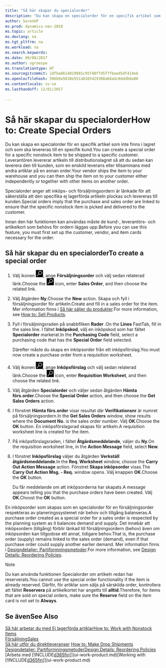 ```yaml
---
title: "Så här skapar du specialorder"
description: "Du kan skapa en specialorder för en specifik artikel som inte finns i lagret och som ska levereras till en specifik kund. Leverantören levererar artikeln till distributionslagret så att du sedan kan leverera den till kunden, som en enskild leverans eller tillsammans med andra artiklar på en annan order."
author: SorenGP
ms.prod: dynamics-nav-2018
ms.topic: article
ms.devlang: na
ms.tgt_pltfrm: na
ms.workload: na
ms.search.keywords: 
ms.date: 09/08/2017
ms.author: sgroespe
ms.translationtype: HT
ms.sourcegitcommit: 1dfba8b14019991c95f40ffd5f7fbaed5df414eb
ms.openlocfilehash: 596b9a5638e551a8165429308a68a4c8dddb6a06
ms.contentlocale: sv-se
ms.lasthandoff: 12/01/2017

---
```

# <a name="how-to-create-special-orders"></a><span data-ttu-id="9d202-104">Så här skapar du specialorder</span><span class="sxs-lookup"><span data-stu-id="9d202-104">How to: Create Special Orders</span></span>
<span data-ttu-id="9d202-105">Du kan skapa en specialorder för en specifik artikel som inte finns i lagret och som ska levereras till en specifik kund.</span><span class="sxs-lookup"><span data-stu-id="9d202-105">You can create a special order for a specific nonstock item to be shipped to a specific customer.</span></span> <span data-ttu-id="9d202-106">Leverantören levererar artikeln till distributionslagret så att du sedan kan leverera den till kunden, som en enskild leverans eller tillsammans med andra artiklar på en annan order.</span><span class="sxs-lookup"><span data-stu-id="9d202-106">Your vendor ships the item to your warehouse and you can then ship the item on to your customer either independently or together with other items on another order.</span></span>  

<span data-ttu-id="9d202-107">Specialorder anger att inköps- och försäljningsordern är länkade för att säkerställa att den specifika ej lagerförda artikeln plockas och levereras till kunden.</span><span class="sxs-lookup"><span data-stu-id="9d202-107">Special orders imply that the purchase and sales order are linked to ensure that the specific nonstock item is picked and delivered to the customer.</span></span>  

<span data-ttu-id="9d202-108">Innan den här funktionen kan användas måste de kund-, leverantörs- och artikelkort som behövs för ordern läggas upp.</span><span class="sxs-lookup"><span data-stu-id="9d202-108">Before you can use this feature, you must first set up the customer, vendor, and item cards necessary for the order.</span></span>  

## <a name="to-create-a-special-order"></a><span data-ttu-id="9d202-109">Så här skapar du en specialorder</span><span class="sxs-lookup"><span data-stu-id="9d202-109">To create a special order</span></span>  
1.  <span data-ttu-id="9d202-110">Välj ikonen ![Söka efter sida eller rapport](media/ui-search/search_small.png "ikonen Söka efter sida eller rapport"), ange **Försäljningsorder** och välj sedan relaterad länk.</span><span class="sxs-lookup"><span data-stu-id="9d202-110">Choose the ![Search for Page or Report](media/ui-search/search_small.png "Search for Page or Report icon") icon, enter **Sales Order**, and then choose the related link.</span></span>  
2. <span data-ttu-id="9d202-111">Välj åtgärden **Ny**.</span><span class="sxs-lookup"><span data-stu-id="9d202-111">Choose the **New** action.</span></span> <span data-ttu-id="9d202-112">Skapa och fyll i  försäljningsorder för artikeln.</span><span class="sxs-lookup"><span data-stu-id="9d202-112">Create and fill in a  sales order for the item.</span></span> <span data-ttu-id="9d202-113">Mer information finns i [Så här säljer du produkter](sales-how-sell-products.md).</span><span class="sxs-lookup"><span data-stu-id="9d202-113">For more information, see [How to: Sell Products](sales-how-sell-products.md).</span></span>
3.  <span data-ttu-id="9d202-114">Fyll i försäljningsraden på snabbfliken **Rader** .</span><span class="sxs-lookup"><span data-stu-id="9d202-114">On the **Lines** FastTab, fill in the sales line.</span></span> <span data-ttu-id="9d202-115">I fältet **Inköpskod**, välj en inköpskod som har fältet **Specialorder** markerat.</span><span class="sxs-lookup"><span data-stu-id="9d202-115">In the **Purchasing Code** field, select a purchasing code that has the **Special Order** field selected.</span></span>

    <span data-ttu-id="9d202-116">Därefter måste du skapa en inköpsorder från ett inköpsförslag.</span><span class="sxs-lookup"><span data-stu-id="9d202-116">You must now create a purchase order from a requisition worksheet.</span></span>  
4. <span data-ttu-id="9d202-117">Välj ikonen ![Söka efter sida eller rapport](media/ui-search/search_small.png "ikonen Söka efter sida eller rapport"), ange **Inköpsförslag** och välj sedan relaterad länk.</span><span class="sxs-lookup"><span data-stu-id="9d202-117">Choose the ![Search for Page or Report](media/ui-search/search_small.png "Search for Page or Report icon") icon, enter **Requisition Worksheet**, and then choose the related link.</span></span>  
5. <span data-ttu-id="9d202-118">Välj åtgärden **Specialorder** och väljer sedan åtgärden **Hämta förs.order**.</span><span class="sxs-lookup"><span data-stu-id="9d202-118">Choose the **Special Order** action, and then choose the **Get Sales Orders** action.</span></span>  
6.  <span data-ttu-id="9d202-119">I fönstret **Hämta förs.order** visar resultat där **Verifikationsnr** är numret på försäljningsordern.</span><span class="sxs-lookup"><span data-stu-id="9d202-119">In the **Get Sales Orders** window, show results where the **Document No.** is the sales order number.</span></span> <span data-ttu-id="9d202-120">Välj **OK**.</span><span class="sxs-lookup"><span data-stu-id="9d202-120">Choose the **OK** button.</span></span> <span data-ttu-id="9d202-121">En inköpsförslagsrad skapas för artikeln.</span><span class="sxs-lookup"><span data-stu-id="9d202-121">A requisition worksheet line is created for the item.</span></span>  
7.  <span data-ttu-id="9d202-122">På inköpsförslagsraden, i fältet **Åtgärdsmeddelande**, väljer du **Ny**.</span><span class="sxs-lookup"><span data-stu-id="9d202-122">On the requisition worksheet line, in the **Action Message** field, select **New**.</span></span>  
8.  <span data-ttu-id="9d202-123">I fönstret **Inköpsförslag** väljer du åtgärden **Verkställ åtgärdsmeddelande**.</span><span class="sxs-lookup"><span data-stu-id="9d202-123">In the **Req. Worksheet** window, choose the **Carry Out Action Message** action.</span></span> <span data-ttu-id="9d202-124">Fönstret **Skapa inköpsorder** visas.</span><span class="sxs-lookup"><span data-stu-id="9d202-124">The **Carry Out Action Msg. - Req.** window opens.</span></span> <span data-ttu-id="9d202-125">Välj knappen **OK**.</span><span class="sxs-lookup"><span data-stu-id="9d202-125">Choose the **OK** button.</span></span>  

    <span data-ttu-id="9d202-126">Du får meddelande om att inköpsorderna har skapats.</span><span class="sxs-lookup"><span data-stu-id="9d202-126">A message appears telling you that the purchase orders have been created.</span></span> <span data-ttu-id="9d202-127">Välj **OK**.</span><span class="sxs-lookup"><span data-stu-id="9d202-127">Choost the **OK** button.</span></span>  

<span data-ttu-id="9d202-128">En inköpsorder som skapas som en specialorder för en försäljningsorder respekteras av planeringssystemet när behov och tillgång balanseras.</span><span class="sxs-lookup"><span data-stu-id="9d202-128">A purchase order created as a special order for a sales order is respected by the planning system as it balances demand and supply.</span></span> <span data-ttu-id="9d202-129">Det innebär att inköpsordern (tillgång) förblir länkad till försäljningsordern (behov) även om inköpsorden kan tillgodose ett annat, tidigare behov.</span><span class="sxs-lookup"><span data-stu-id="9d202-129">That is, the purchase order (supply) remains linked to the sales order (demand), even if that purchase order could supply another earlier demand.</span></span> <span data-ttu-id="9d202-130">Mer information finns i [Designdetaljer: Partiformningsmetoder](design-details-reservation-order-tracking-and-action-messaging.md).</span><span class="sxs-lookup"><span data-stu-id="9d202-130">For more information, see [Design Details: Reordering Policies](design-details-reservation-order-tracking-and-action-messaging.md).</span></span>  

> [!NOTE]  
>  <span data-ttu-id="9d202-131">Du kan använda funktionen Specialorder om artikeln redan har reserverats.</span><span class="sxs-lookup"><span data-stu-id="9d202-131">You cannot use the special order functionality if the item is already reserved.</span></span> <span data-ttu-id="9d202-132">Därför, för artiklar som säljs på särskilda order, kontrollera att fältet **Reservera** på artikelkortet har angetts till **alltid**.</span><span class="sxs-lookup"><span data-stu-id="9d202-132">Therefore, for items that are sold on special orders, make sure the **Reserve** field on the item card is not set to **Always**.</span></span>  

## <a name="see-also"></a><span data-ttu-id="9d202-133">Se även</span><span class="sxs-lookup"><span data-stu-id="9d202-133">See Also</span></span>  
[<span data-ttu-id="9d202-134">Så här arbetar du med Ej lagerförda artiklar</span><span class="sxs-lookup"><span data-stu-id="9d202-134">How to: Work with Nonstock Items</span></span>](inventory-how-work-nonstock-items.md)  
[<span data-ttu-id="9d202-135">Försäljning</span><span class="sxs-lookup"><span data-stu-id="9d202-135">Sales</span></span>](sales-manage-sales.md)  
<span data-ttu-id="9d202-136">[Så här utför du direktleveranser](sales-how-drop-shipment.md) </span><span class="sxs-lookup"><span data-stu-id="9d202-136">[How to: Make Drop Shipments](sales-how-drop-shipment.md) </span></span>  
[<span data-ttu-id="9d202-137">Designdetaljer: Partiformningsmetoder</span><span class="sxs-lookup"><span data-stu-id="9d202-137">Design Details: Reordering Policies</span></span>](design-details-reservation-order-tracking-and-action-messaging.md)  
<span data-ttu-id="9d202-138">[Arbeta med [!INCLUDE[d365fin](includes/d365fin_md.md)]](ui-work-product.md)</span><span class="sxs-lookup"><span data-stu-id="9d202-138">[Working with [!INCLUDE[d365fin](includes/d365fin_md.md)]](ui-work-product.md)</span></span>

